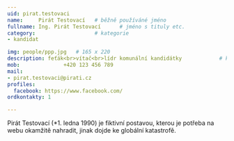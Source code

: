 ```yaml
---
uid: pirat.testovaci
name:     Pirát Testovací  	# běžně používáné jméno
fullname: Ing. Pirát Testovací  	# jméno s tituly etc.
category:                   # kategorie
- kandidat

img: people/ppp.jpg   # 165 x 220
description: feťák<br>vítač<br>lídr komunální kandidátky          	# kratký popis, max 160 znaků
mob:			  +420 123 456 789
mail:
- pirat.testovaci@pirati.cz
profiles:
  facebook: https://www.facebook.com/
ordkontakty: 1

---
```


Pirát Testovací (*1. ledna 1990) je fiktivní postavou, kterou je potřeba na webu okamžitě nahradit, jinak dojde ke globální katastrofě.
